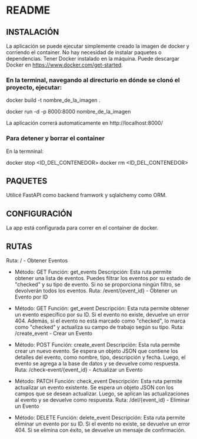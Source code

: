 # README

## INSTALACIÓN
La aplicación se puede ejecutar simplemente creado la imagen de docker y corriendo el container. 
No hay necesidad de instalar paquetes o dependencias. 
Tener Docker instalado en la máquina. Puede descargar Docker en https://www.docker.com/get-started.

### En la terminal, navegando al directurio en dónde se clonó el proyecto, ejecutar:

docker build -t nombre_de_la_imagen .

docker run -d -p 8000:8000 nombre_de_la_imagen


La aplicación correrá automaticamente en http://localhost:8000/


### Para detener y borrar el container

En la termninal:

docker stop <ID_DEL_CONTENEDOR>
docker rm <ID_DEL_CONTENEDOR>



## PAQUETES
Utilicé FastAPI como backend framwork y sqlalchemy como ORM.


## CONFIGURACIÓN
La app está configurada para correr en el container de docker.


## RUTAS
Ruta: / - Obtener Eventos

* Método: GET
Función: get_events
Descripción: Esta ruta permite obtener una lista de eventos. Puedes filtrar los eventos por su estado de "checked" y su tipo de evento. Si no se proporciona ningún filtro, se devolverán todos los eventos.
Ruta: /event/{event_id} - Obtener un Evento por ID

* Método: GET
Función: get_event
Descripción: Esta ruta permite obtener un evento específico por su ID. Si el evento no existe, devuelve un error 404. Además, si el evento no está marcado como "checked", lo marca como "checked" y actualiza su campo de trabajo según su tipo.
Ruta: /create_event - Crear un Evento

* Método: POST
Función: create_event
Descripción: Esta ruta permite crear un nuevo evento. Se espera un objeto JSON que contiene los detalles del evento, como nombre, tipo, descripción y fecha. Luego, el evento se agrega a la base de datos y se devuelve como respuesta.
Ruta: /check-event/{event_id} - Actualizar un Evento

* Método: PATCH
Función: check_event
Descripción: Esta ruta permite actualizar un evento existente. Se espera un objeto JSON con los campos que se desean actualizar. Luego, se aplican las actualizaciones al evento y se devuelve como respuesta.
Ruta: /del/{event_id} - Eliminar un Evento

* Método: DELETE
Función: delete_event
Descripción: Esta ruta permite eliminar un evento por su ID. Si el evento no existe, se devuelve un error 404. Si se elimina con éxito, se devuelve un mensaje de confirmación.
